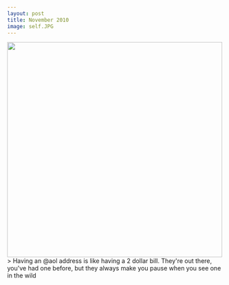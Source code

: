 ```yaml
---
layout: post
title: November 2010
image: self.JPG
---
```


<img src="/images/{{page.image}}" width="500"  />
> Having an @aol address is like having a 2 dollar bill. They're out there, you've had one before, but they always make you pause when you see one in the wild